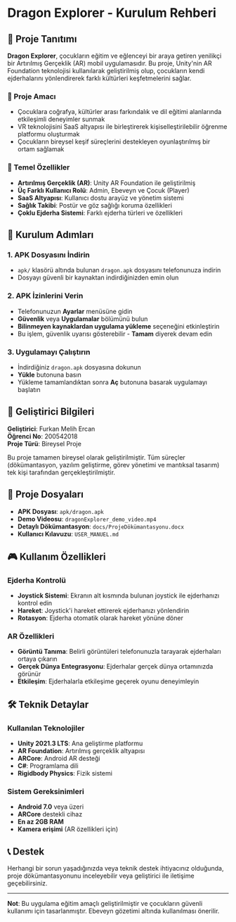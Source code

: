 # Dragon Explorer - Kurulum Rehberi

## 🌟 Proje Tanıtımı

**Dragon Explorer**, çocukların eğitim ve eğlenceyi bir araya getiren yenilikçi bir Artırılmış Gerçeklik (AR) mobil uygulamasıdır. Bu proje, Unity'nin AR Foundation teknolojisi kullanılarak geliştirilmiş olup, çocukların kendi ejderhalarını yönlendirerek farklı kültürleri keşfetmelerini sağlar.

### 🎯 Proje Amacı
- Çocuklara coğrafya, kültürler arası farkındalık ve dil eğitimi alanlarında etkileşimli deneyimler sunmak
- VR teknolojisini SaaS altyapısı ile birleştirerek kişiselleştirilebilir öğrenme platformu oluşturmak
- Çocukların bireysel keşif süreçlerini destekleyen oyunlaştırılmış bir ortam sağlamak

### 🐉 Temel Özellikler
- **Artırılmış Gerçeklik (AR)**: Unity AR Foundation ile geliştirilmiş
- **Üç Farklı Kullanıcı Rolü**: Admin, Ebeveyn ve Çocuk (Player)
- **SaaS Altyapısı**: Kullanıcı dostu arayüz ve yönetim sistemi
- **Sağlık Takibi**: Postür ve göz sağlığı koruma özellikleri
- **Çoklu Ejderha Sistemi**: Farklı ejderha türleri ve özellikleri

## 📱 Kurulum Adımları

### 1. APK Dosyasını İndirin
- `apk/` klasörü altında bulunan `dragon.apk` dosyasını telefonunuza indirin
- Dosyayı güvenli bir kaynaktan indirdiğinizden emin olun

### 2. APK İzinlerini Verin
- Telefonunuzun **Ayarlar** menüsüne gidin
- **Güvenlik** veya **Uygulamalar** bölümünü bulun
- **Bilinmeyen kaynaklardan uygulama yükleme** seçeneğini etkinleştirin
- Bu işlem, güvenlik uyarısı gösterebilir - **Tamam** diyerek devam edin

### 3. Uygulamayı Çalıştırın
- İndirdiğiniz `dragon.apk` dosyasına dokunun
- **Yükle** butonuna basın
- Yükleme tamamlandıktan sonra **Aç** butonuna basarak uygulamayı başlatın

## 🔧 Geliştirici Bilgileri

**Geliştirici**: Furkan Melih Ercan  
**Öğrenci No**: 200542018  
**Proje Türü**: Bireysel Proje

Bu proje tamamen bireysel olarak geliştirilmiştir. Tüm süreçler (dökümantasyon, yazılım geliştirme, görev yönetimi ve mantıksal tasarım) tek kişi tarafından gerçekleştirilmiştir.

## 📁 Proje Dosyaları

- **APK Dosyası**: `apk/dragon.apk`
- **Demo Videosu**: `dragonExplorer_demo_video.mp4`
- **Detaylı Dökümantasyon**: `docs/ProjeDökümantasyonu.docx`
- **Kullanıcı Kılavuzu**: `USER_MANUEL.md`

## 🎮 Kullanım Özellikleri

### Ejderha Kontrolü
- **Joystick Sistemi**: Ekranın alt kısmında bulunan joystick ile ejderhanızı kontrol edin
- **Hareket**: Joystick'i hareket ettirerek ejderhanızı yönlendirin
- **Rotasyon**: Ejderha otomatik olarak hareket yönüne döner

### AR Özellikleri
- **Görüntü Tanıma**: Belirli görüntüleri telefonunuzla tarayarak ejderhaları ortaya çıkarın
- **Gerçek Dünya Entegrasyonu**: Ejderhalar gerçek dünya ortamınızda görünür
- **Etkileşim**: Ejderhalarla etkileşime geçerek oyunu deneyimleyin

## 🛠️ Teknik Detaylar

### Kullanılan Teknolojiler
- **Unity 2021.3 LTS**: Ana geliştirme platformu
- **AR Foundation**: Artırılmış gerçeklik altyapısı
- **ARCore**: Android AR desteği
- **C#**: Programlama dili
- **Rigidbody Physics**: Fizik sistemi

### Sistem Gereksinimleri
- **Android 7.0** veya üzeri
- **ARCore** destekli cihaz
- **En az 2GB RAM**
- **Kamera erişimi** (AR özellikleri için)

## 📞 Destek

Herhangi bir sorun yaşadığınızda veya teknik destek ihtiyacınız olduğunda, proje dökümantasyonunu inceleyebilir veya geliştirici ile iletişime geçebilirsiniz.

---

**Not**: Bu uygulama eğitim amaçlı geliştirilmiştir ve çocukların güvenli kullanımı için tasarlanmıştır. Ebeveyn gözetimi altında kullanılması önerilir.

